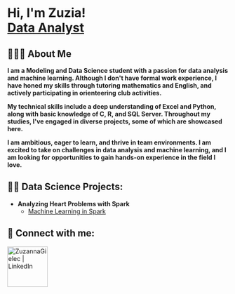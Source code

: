<h1>Hi, I'm Zuzia! <br/><a href="https://github.com/ZuzannaGielec">Data Analyst</a></h1>

<h2>🙋🏽‍♀️ About Me</h2> 

<p><b>I am a Modeling and Data Science student with a passion for data analysis and machine learning. Although I don't have formal work experience, I have honed my skills through tutoring mathematics and English, and actively participating in orienteering club activities.

My technical skills include a deep understanding of Excel and Python, along with basic knowledge of C, R, and SQL Server. Throughout my studies, I've engaged in diverse projects, some of which are showcased here.

I am ambitious, eager to learn, and thrive in team environments. I am excited to take on challenges in data analysis and machine learning, and I am looking for opportunities to gain hands-on experience in the field I love.</b></p>

<h2>👨‍💻 Data Science Projects:</h2>

- <b>Analyzing Heart Problems with Spark</b>
  - [Machine Learning in Spark](https://github.com/ZuzannaGielec/Heart-Problems-Analysis)

<h2>🤳 Connect with me:</h2>

[<img align="left" alt="ZuzannaGielec | LinkedIn" width="92px" src="https://img.shields.io/badge/LinkedIn-blue?style=flat&logo=linkedin&logoColor=white" />][linkedin]

[linkedin]: https://linkedin.com/in/zuzanna-gielec-166654265
